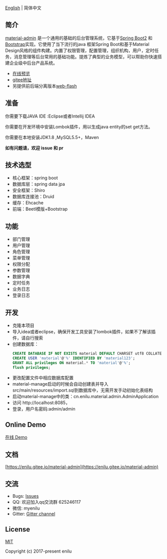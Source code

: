 [English](./README.md) | 简体中文
## 简介
[material-admin](https://gitee.com/enilu/material-admin) 是一个通用的基础的后台管理系统，它基于[Spring Boot2](https://spring.io/projects/spring-boot/) 和 [Bootstrap](https://www.bootcss.com/)实现。它使用了当下流行的java 框架Spring Boot和基于Material Design风格的组件构建。内置了权限管理，配置管理，组织机构，用户，定时任务，消息管理等后台常用的基础功能。提炼了典型的业务模型，可以帮助你快速搭建企业级中后台产品系统。

- [在线预览](http://material.enilu.cn) 
- [gitee地址](https://gitee.com/enilu/material-admin)
- 另提供前后端分离版本[web-flash](http://enilu.gitee.io/web-flash)
 
## 准备

你需要下载JAVA IDE :Eclipse或者Intellij IDEA

你需要在开发环境中安装Lombok插件，用以生成java entity的set get方法。

你需要在本地安装JDK1.8 ,MySQL5.5+，Maven


**如有问题请，欢迎 issue 和 pr**


## 技术选型

- 核心框架：spring boot
- 数据库层：spring data jpa
- 安全框架：Shiro
- 数据库连接池：Druid
- 缓存：Ehcache
- 前端：Beetl模版+Bootstrap
 
## 功能
- 部门管理
- 用户管理
- 角色管理
- 菜单管理
- 权限分配
- 参数管理
- 数据字典
- 定时任务
- 业务日志
- 登录日志

## 开发

- 克隆本项目
- 导入idea或者eclipse，确保开发工具安装了lombok插件，如果不了解该插件，请自行搜索
- 创建数据库： 
    ```sql
    CREATE DATABASE IF NOT EXISTS material DEFAULT CHARSET utf8 COLLATE utf8_general_ci; 
    CREATE USER 'material'@'%' IDENTIFIED BY 'material123';
    GRANT ALL privileges ON material.* TO 'material'@'%';
    flush privileges;
    
    ```
- 更改配置文件中相应数据库配置
- material-manage启动的时候会自动创建表并导入src/main/resources/import.sql到数据库中，无需开发手动初始化表结构
- 启动material-manage中的类：cn.enilu.material.admin.AdminApplication
- 访问 http://localhost:8085，   
- 登录，用户名密码:admin/admin

 
## Online Demo

[在线 Demo](http://material.enilu.cn)

## 文档
[https://enilu.gitee.io/material-admin](https://enilu.gitee.io/material-admin)

## 交流
- Bugs: [Issues](https://gitee.com/enilu/material-admin/issues/new)
- QQ: 欢迎加入qq交流群 625246117
- 微信: myenilu
- Gitter: [Gitter channel](https://gitter.im/springboot-material-admin/community)

## License

[MIT](https://github.com/enilu/material-admin/blob/master/LICENSE)

Copyright (c) 2017-present enilu

